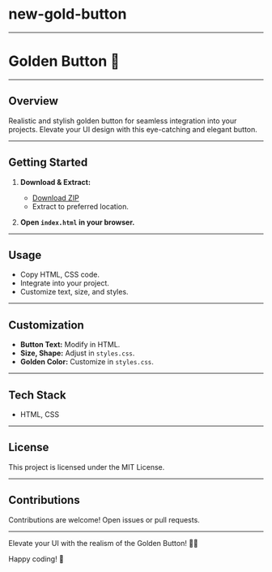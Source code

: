 # new-gold-button
--- 
# Golden Button 🚀

---

## Overview

Realistic and stylish golden button for seamless integration into your projects. Elevate your UI design with this eye-catching and elegant button.

---

## Getting Started

1. **Download & Extract:**
   - [Download ZIP](#)
   - Extract to preferred location.

2. **Open `index.html` in your browser.**

---

## Usage

- Copy HTML, CSS code.
- Integrate into your project.
- Customize text, size, and styles.

---

## Customization

- **Button Text:** Modify in HTML.
- **Size, Shape:** Adjust in `styles.css`.
- **Golden Color:** Customize in `styles.css`.

---

## Tech Stack

- HTML, CSS

---

## License

This project is licensed under the MIT License.

---

## Contributions

Contributions are welcome! Open issues or pull requests.

---

Elevate your UI with the realism of the Golden Button! 🚀✨

Happy coding! 🌟
